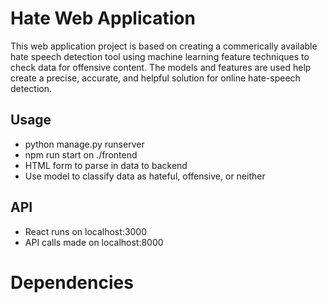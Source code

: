 # Hate Web Application
This web application project is based on creating a commerically available hate speech detection tool using machine learning feature techniques to check data for offensive content. The models and features are used help create a precise, accurate, and helpful solution for online hate-speech detection.

## Usage
- python manage.py runserver 
- npm run start on ./frontend
- HTML form to parse in data to backend
- Use model to classify data as hateful, offensive, or neither

## API
- React runs on localhost:3000
- API calls made on localhost:8000

# Dependencies